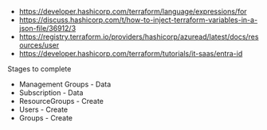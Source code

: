 - https://developer.hashicorp.com/terraform/language/expressions/for
- https://discuss.hashicorp.com/t/how-to-inject-terraform-variables-in-a-json-file/36912/3
- https://registry.terraform.io/providers/hashicorp/azuread/latest/docs/resources/user
- https://developer.hashicorp.com/terraform/tutorials/it-saas/entra-id

Stages to complete
- Management Groups - Data
- Subscription - Data
- ResourceGroups - Create
- Users - Create
- Groups - Create
